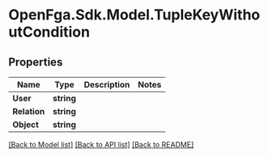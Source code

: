 # OpenFga.Sdk.Model.TupleKeyWithoutCondition

## Properties

Name | Type | Description | Notes
------------ | ------------- | ------------- | -------------
**User** | **string** |  | 
**Relation** | **string** |  | 
**Object** | **string** |  | 

[[Back to Model list]](../README.md#models) [[Back to API list]](../README.md#api-endpoints) [[Back to README]](../README.md)

